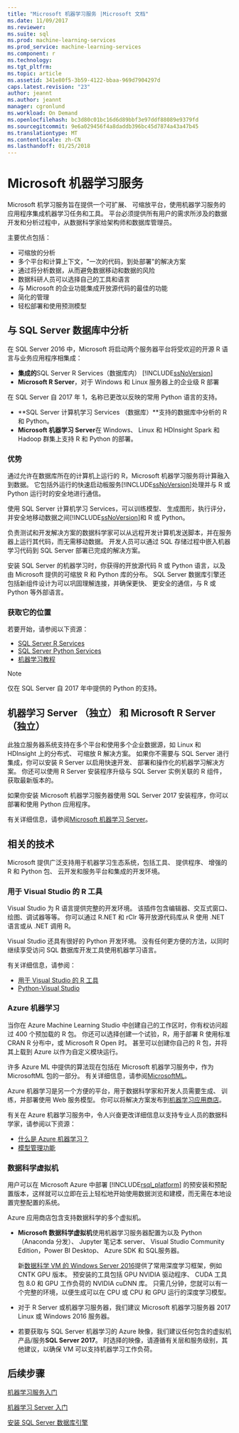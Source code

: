```yaml
---
title: "Microsoft 机器学习服务 |Microsoft 文档"
ms.date: 11/09/2017
ms.reviewer: 
ms.suite: sql
ms.prod: machine-learning-services
ms.prod_service: machine-learning-services
ms.component: r
ms.technology: 
ms.tgt_pltfrm: 
ms.topic: article
ms.assetid: 341e80f5-3b59-4122-bbaa-969d7904297d
caps.latest.revision: "23"
author: jeannt
ms.author: jeannt
manager: cgronlund
ms.workload: On Demand
ms.openlocfilehash: bc3d80c01bc16d6d89bbf3e97ddf88089e9379fd
ms.sourcegitcommit: 9e6a029456f4a8daddb396bc45d7874a43a47b45
ms.translationtype: MT
ms.contentlocale: zh-CN
ms.lasthandoff: 01/25/2018
---
```

# <a name="microsoft-machine-learning-services"></a>Microsoft 机器学习服务

Microsoft 机学习服务旨在提供一个可扩展、 可缩放平台，使用机器学习服务的应用程序集成机器学习任务和工具。 平台必须提供所有用户的需求所涉及的数据开发和分析过程中，从数据科学家给架构师和数据库管理员。

主要优点包括：

+ 可缩放的分析
+ 多个平台和计算上下文，"一次的代码，到处部署"的解决方案
+ 通过将分析数据，从而避免数据移动和数据的风险
+ 数据科研人员可以选择自己的工具和语言
+ 与 Microsoft 的企业功能集成开放源代码的最佳的功能
+ 简化的管理
+ 轻松部署和使用预测模型

## <a name="in-database-analytics-with-sql-server"></a>与 SQL Server 数据库中分析

在 SQL Server 2016 中，Microsoft 将启动两个服务器平台将受欢迎的开源 R 语言与业务应用程序相集成：

+ **集成的**SQL Server R Services（数据库内） [!INCLUDE[ssNoVersion](../../includes/ssnoversion-md.md)]
+ **Microsoft R Server**，对于 Windows 和 Linux 服务器上的企业级 R 部署

在 SQL Server 自 2017 年 1，名称已更改以反映的常用 Python 语言的支持。

+ **SQL Server 计算机学习 Services （数据库）**支持的数据库中分析的 R 和 Python。
+ **Microsoft 机器学习 Server**在 Windows、 Linux 和 HDInsight Spark 和 Hadoop 群集上支持 R 和 Python 的部署。

### <a name="benefits"></a>优势

通过允许在数据库所在的计算机上运行的 R，Microsoft 机器学习服务将计算融入到数据。 它包括外运行的快速启动板服务[!INCLUDE[ssNoVersion](../../includes/ssnoversion-md.md)]处理并与 R 或 Python 运行时的安全地进行通信。

使用 SQL Server 计算机学习 Services，可以训练模型、 生成图形，执行评分，并安全地移动数据之间[!INCLUDE[ssNoVersion](../../includes/ssnoversion-md.md)]和 R 或 Python。

负责测试和开发解决方案的数据科学家可以从远程开发计算机发送脚本，并在服务器上运行其代码，而无需移动数据。 开发人员可以通过 SQL 存储过程中嵌入机器学习代码到 SQL Server 部署已完成的解决方案。

安装 SQL Server 的机器学习时，你获得的开放源代码 R 或 Python 语言，以及由 Microsoft 提供的可缩放 R 和 Python 库的分布。 SQL Server 数据库引擎还包括新组件设计为可以巩固理解连接，并确保更快、 更安全的通信，与 R 或 Python 等外部语言。

### <a name="where-to-get-it"></a>获取它的位置

若要开始，请参阅以下资源：

+ [SQL Server R Services](sql-server-r-services.md)
+ [SQL Server Python Services](../python/sql-server-python-services.md)
+ [机器学习教程](../tutorials/machine-learning-services-tutorials.md)

> [!NOTE]
> 仅在 SQL Server 自 2017 年中提供的 Python 的支持。 

## <a name="machine-learning-server-standalone-and-microsoft-r-server-standalone"></a>机器学习 Server （独立） 和 Microsoft R Server （独立）

此独立服务器系统支持在多个平台和使用多个企业数据源，如 Linux 和 HDInsight 上的分布式、 可缩放 R 解决方案。 如果你不需要与 SQL Server 进行集成，你可以安装 R Server 以启用快速开发、 部署和操作化的机器学习解决方案。 你还可以使用 R Server 安装程序升级与 SQL Server 实例关联的 R 组件，获取最新版本的。

如果你安装 Microsoft 机器学习服务器使用 SQL Server 2017 安装程序，你可以部署和使用 Python 应用程序。

有关详细信息，请参阅[Microsoft 机器学习 Server](https://docs.microsoft.com/r-server/index)。

## <a name="related-technologies"></a>相关的技术

Microsoft 提供广泛支持用于机器学习生态系统，包括工具、 提供程序、 增强的 R 和 Python 包、 云开发和服务平台和集成的开发环境。

### <a name="r-tools-for-visual-studio"></a>用于 Visual Studio 的 R 工具

Visual Studio 为 R 语言提供完整的开发环境。 该插件包含编辑器、交互式窗口、绘图、调试器等等。 你可以通过 R.NET 和 rClr 等开放源代码库从 R 使用 .NET 语言或从 .NET 调用 R。

Visual Studio 还具有很好的 Python 开发环境。 没有任何更方便的方法，以同时继续享受访问 SQL 数据库开发工具使用机器学习语言。

有关详细信息，请参阅：

+ [用于 Visual Studio 的 R 工具](https://www.visualstudio.com/vs/rtvs/)
+ [Python-Visual Studio](https://www.visualstudio.com/vs/python/)

### <a name="azure-machine-learning"></a>Azure 机器学习

当你在 Azure Machine Learning Studio 中创建自己的工作区时，你有权访问超过 400 个预加载的 R 包。 你还可以选择创建一个试验，R，用于部署 R 使用标准 CRAN R 分布中，或 Microsoft R Open 时。 甚至可以创建你自己的 R 包，并将其上载到 Azure 以作为自定义模块运行。

许多 Azure ML 中提供的算法现在包括在 Microsoft 机器学习服务中，作为 MicrosoftML 包的一部分。 有关详细信息，请参阅[MicrosoftML](https://docs.microsoft.com/r-server/r-reference/microsoftml/microsoftml-package)。

Azure 机器学习是另一个方便的平台，用于数据科学家和开发人员需要生成、 训练，并部署使用 Web 服务模型。 你可以将解决方案发布到[机器学习应用商店](http://datamarket.azure.com/browse/data?category=machine-learning)。

有关在 Azure 机器学习服务中，令人兴奋更改详细信息以支持专业人员的数据科学家，请参阅以下资源：

+ [什么是 Azure 机器学习？](https://docs.microsoft.com/azure/machine-learning/preview/overview-what-is-azure-ml)
+ [模型管理功能](https://docs.microsoft.com/azure/machine-learning/preview/model-management-overview)

### <a name="data-science-virtual-machines"></a>数据科学虚拟机

用户可以在 Microsoft Azure 中部署 [!INCLUDE[rsql_platform](../../includes/rsql-platform-md.md)] 的预安装和预配置版本，这样就可以立即在云上轻松地开始使用数据浏览和建模，而无需在本地设置完整配置的系统。

Azure 应用商店包含支持数据科学的多个虚拟机。

+ **Microsoft 数据科学虚拟机**使用机器学习服务器配置为以及 Python （Anaconda 分发）、 Jupyter 笔记本 server、 Visual Studio Community Edition，Power BI Desktop、 Azure SDK 和 SQL服务器。

    新[数据科学 VM 的 Windows Server 2016](http://aka.ms/dsvm/win2016)提供了常用深度学习框架，例如 CNTK GPU 版本。 预安装的工具包括 GPU NVIDIA 驱动程序、 CUDA 工具包 8.0 和 GPU 工作负荷的 NVIDIA cuDNN 库。 只需几分钟，您就可以有一个完整的环境，以便生成可以在 CPU 或 CPU 和 GPU 运行的深度学习模型。

+ 对于 R Server 或机器学习服务器，我们建议 Microsoft 机器学习服务器 2017 Linux 或 Windows 2016 服务器。

+ 若要获取与 SQL Server 机器学习的 Azure 映像，我们建议任何包含的虚拟机产品/服务**SQL Server 2017**。 时选择的映像，请遵循有关层和服务级别，其他建议，以确保 VM 可以支持机器学习工作负荷。

## <a name="next-steps"></a>后续步骤

[机器学习服务入门](getting-started-with-sql-server-r-services.md)

[机器学习 Server 入门](getting-started-with-microsoft-r-server-standalone.md)

[安装 SQL Server 数据库引擎](../../database-engine/install-windows/install-sql-server-database-engine.md)
